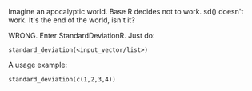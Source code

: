 
<!-- README.md is generated from README.Rmd. Please edit that file -->
Imagine an apocalyptic world. Base R decides not to work. sd() doesn't work. It's the end of the world, isn't it?

WRONG. Enter StandardDeviationR. Just do:

    standard_deviation(<input_vector/list>)

A usage example:

    standard_deviation(c(1,2,3,4))
